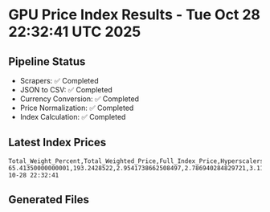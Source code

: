 # GPU Price Index Results - Tue Oct 28 22:32:41 UTC 2025

## Pipeline Status
- Scrapers: ✅ Completed
- JSON to CSV: ✅ Completed
- Currency Conversion: ✅ Completed
- Price Normalization: ✅ Completed
- Index Calculation: ✅ Completed

## Latest Index Prices
```
Total_Weight_Percent,Total_Weighted_Price,Full_Index_Price,Hyperscalers_Only_Price,Non_Hyperscalers_Only_Price,Hyperscaler_Weight,Non_Hyperscaler_Weight,Calculation_Date
65.41350000000001,193.2428522,2.9541738662508497,2.786940284829721,3.1172990170172294,32.300000000000004,33.113499999999995,2025-10-28 22:32:41
```

## Generated Files
```
```
